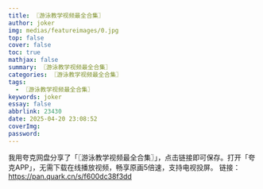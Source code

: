 ```yaml
---
title: 〖游泳教学视频最全合集〗
author: joker
img: medias/featureimages/0.jpg
top: false
cover: false
toc: true
mathjax: false
summary: 〖游泳教学视频最全合集〗
categories: 〖游泳教学视频最全合集〗
tags:
  - 〖游泳教学视频最全合集〗
keywords: joker
essay: false
abbrlink: 23430
date: 2025-04-20 23:08:52
coverImg:
password:
---
```


我用夸克网盘分享了「〖游泳教学视频最全合集〗」，点击链接即可保存。打开「夸克APP」，无需下载在线播放视频，畅享原画5倍速，支持电视投屏。
链接：https://pan.quark.cn/s/f600dc38f3dd
